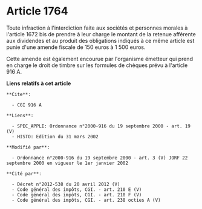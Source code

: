 # Article 1764

Toute infraction à l'interdiction faite aux sociétés et personnes morales à l'article 1672 bis de prendre à leur charge le
montant de la retenue afférente aux dividendes et au produit des obligations indiqués à ce même article est punie d'une
amende fiscale de 150 euros à 1 500 euros.

Cette amende est également encourue par l'organisme émetteur qui prend en charge le droit de timbre sur les formules de
chèques prévu à l'article 916 A.

**Liens relatifs à cet article**

	**Cite**:

	  - CGI 916 A

	**Liens**:

	  - SPEC_APPLI: Ordonnance n°2000-916 du 19 septembre 2000 - art. 19 (V)
	  - HISTO: Edition du 31 mars 2002

	**Modifié par**:

	  - Ordonnance n°2000-916 du 19 septembre 2000 - art. 3 (V) JORF 22 septembre 2000 en vigueur le 1er janvier 2002

	**Cité par**:

	  - Décret n°2012-538 du 20 avril 2012 (V)
	  - Code général des impôts, CGI. - art. 210 E (V)
	  - Code général des impôts, CGI. - art. 210 F (V)
	  - Code général des impôts, CGI. - art. 238 octies A (V)
